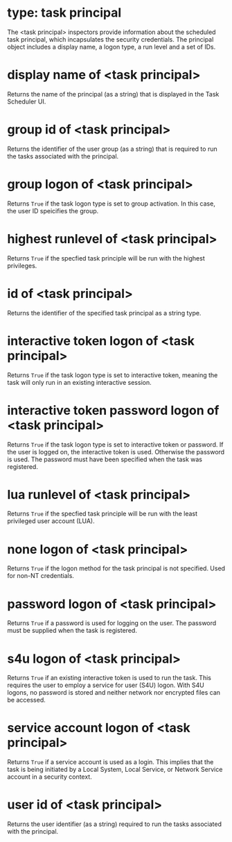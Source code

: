 # type: task principal

The &lt;task principal&gt; inspectors provide information about the scheduled task principal, which incapsulates the security credentials. The principal object includes a display name, a logon type, a run level and a set of IDs.

# display name of &lt;task principal&gt;

Returns the name of the principal (as a string) that is displayed in the Task Scheduler UI.

# group id of &lt;task principal&gt;

Returns the identifier of the user group (as a string) that is required to run the tasks associated with the principal.

# group logon of &lt;task principal&gt;

Returns `True` if the task logon type is set to group activation. In this case, the user ID speicifies the group.

# highest runlevel of &lt;task principal&gt;

Returns `True` if the specfied task principle will be run with the highest privileges.

# id of &lt;task principal&gt;

Returns the identifier of the specified task principal as a string type.

# interactive token logon of &lt;task principal&gt;

Returns `True` if the task logon type is set to interactive token, meaning the task will only run in an existing interactive session.

# interactive token password logon of &lt;task principal&gt;

Returns `True` if the task logon type is set to interactive token or password. If the user is logged on, the interactive token is used. Otherwise the password is used. The password must have been specified when the task was registered.

# lua runlevel of &lt;task principal&gt;

Returns `True` if the specfied task principle will be run with the least privileged user account (LUA).

# none logon of &lt;task principal&gt;

Returns `True` if the logon method for the task principal is not specified. Used for non-NT credentials.

# password logon of &lt;task principal&gt;

Returns `True` if a password is used for logging on the user. The password must be supplied when the task is registered.

# s4u logon of &lt;task principal&gt;

Returns `True` if an existing interactive token is used to run the task. This requires the user to employ a service for user (S4U) logon. With S4U logons, no password is stored and neither network nor encrypted files can be accessed.

# service account logon of &lt;task principal&gt;

Returns `True` if a service account is used as a login. This implies that the task is being initiated by a Local System, Local Service, or Network Service account in a security context.

# user id of &lt;task principal&gt;

Returns the user identifier (as a string) required to run the tasks associated with the principal.
